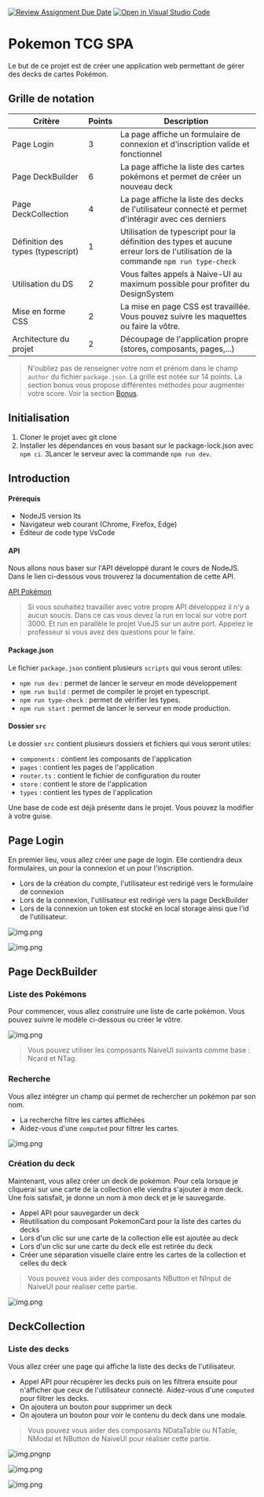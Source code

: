 [![Review Assignment Due Date](https://classroom.github.com/assets/deadline-readme-button-22041afd0340ce965d47ae6ef1cefeee28c7c493a6346c4f15d667ab976d596c.svg)](https://classroom.github.com/a/bKc0nNkg)
[![Open in Visual Studio Code](https://classroom.github.com/assets/open-in-vscode-2e0aaae1b6195c2367325f4f02e2d04e9abb55f0b24a779b69b11b9e10269abc.svg)](https://classroom.github.com/online_ide?assignment_repo_id=18576221&assignment_repo_type=AssignmentRepo)
# Pokemon TCG SPA

Le but de ce projet est de créer une application web permettant de gérer des decks de cartes Pokémon.

## Grille de notation

| Critère                           | Points | Description                                                                                                                       |
|-----------------------------------|--------|-----------------------------------------------------------------------------------------------------------------------------------|
| Page Login                        | 3      | La page affiche un formulaire de connexion et d'inscription valide et fonctionnel                                                 |
| Page DeckBuilder                  | 6      | La page affiche la liste des cartes pokémons et permet de créer un nouveau deck                                                   |
| Page DeckCollection               | 4      | La page affiche la liste des decks de l'utilisateur connecté et permet d'intéragir avec ces derniers                              |
| Définition des types (typescript) | 1      | Utilisation de typescript pour la définition des types et aucune erreur lors de l'utilisation de la commande `npm run type-check` |
| Utilisation du DS                 | 2      | Vous faîtes appels à Naive-UI au maximum possible pour profiter du DesignSystem                                                   
| Mise en forme CSS                 | 2      | La mise en page CSS est travaillée. Vous pouvez suivre les maquettes ou faire la vôtre.                                           |
| Architecture du projet            | 2      | Découpage de l'application propre (stores, composants, pages,...)                                                                 |

> N'oubliez pas de renseigner votre nom et prénom dans le champ `author` du fichier `package.json`.
> La grille est notée sur 14 points. La section bonus vous propose différentes méthodes pour augmenter votre score. Voir
> la section [Bonus](#bonus).

## Initialisation

1. Cloner le projet avec git clone
2. Installer les dépendances en vous basant sur le package-lock.json avec `npm ci`.
   3Lancer le serveur avec la commande `npm run dev`.

## Introduction

#### Prérequis

- NodeJS version lts
- Navigateur web courant (Chrome, Firefox, Edge)
- Éditeur de code type VsCode

#### API

Nous allons nous baser sur l'API développé durant le cours de NodeJS. Dans le lien ci-dessous vous trouverez la
documentation de cette API.

[API Pokémon](https://pokemon-api-seyrinian-production.up.railway.app/api-docs/)

> Si vous souhaitez travailler avec votre propre API développez il n'y a aucun soucis. Dans ce cas vous devez la run en
> local sur votre port 3000. Et run en parallèle le projet VueJS sur un autre port. Appelez le professeur si vous avez
> des
> questions pour le faire.

#### Package.json

Le fichier `package.json` contient plusieurs `scripts` qui vous seront utiles:

- `npm run dev` : permet de lancer le serveur en mode développement
- `npm run build` : permet de compiler le projet en typescript.
- `npm run type-check` : permet de vérifier les types.
- `npm run start` : permet de lancer le serveur en mode production.

#### Dossier `src`

Le dossier `src` contient plusieurs dossiers et fichiers qui vous seront utiles:

- `components` : contient les composants de l'application
- `pages` : contient les pages de l'application
- `router.ts` : contient le fichier de configuration du router
- `store` : contient le store de l'application
- `types` : contient les types de l'application

Une base de code est déjà présente dans le projet. Vous pouvez la modifier à votre guise.

## Page Login

En premier lieu, vous allez créer une page de login. Elle contiendra deux formulaires, un pour la connexion et un pour
l'inscription.

- Lors de la création du compte, l'utilisateur est redirigé vers le formulaire de connexion
- Lors de la connexion, l'utilisateur est redirigé vers la page DeckBuilder
- Lors de la connexion un token est stocké en local storage ainsi que l'id de l'utilisateur.

![img.png](public/images/register.png)

![img.png](public/images/login.png)

## Page DeckBuilder

### Liste des Pokémons

Pour commencer, vous allez construire une liste de carte pokémon. Vous pouvez suivre le modèle ci-dessous ou créer le
vôtre.

![img.png](public/images/card-list.png)

> Vous pouvez utiliser les composants NaiveUI suivants comme base : Ncard et NTag.

### Recherche

Vous allez intégrer un champ qui permet de rechercher un pokémon par son nom.

- La recherche filtre les cartes affichées
- Aidez-vous d'une `computed` pour filtrer les cartes.

![img.png](public/images/search.png)

### Création du deck

Maintenant, vous allez créer un deck de pokémon. Pour cela lorsque je cliquerai sur une carte de la collection elle
viendra s'ajouter à mon deck. Une fois satisfait, je donne un nom à mon deck et je le sauvegarde.

- Appel API pour sauvegarder un deck
- Réutilisation du composant PokemonCard pour la liste des cartes du decks
- Lors d'un clic sur une carte de la collection elle est ajoutée au deck
- Lors d'un clic sur une carte du deck elle est retirée du deck
- Créer une séparation visuelle claire entre les cartes de la collection et celles du deck

> Vous pouvez vous aider des composants NButton et NInput de NaiveUI pour réaliser cette partie.

![img.png](public/images/deck-builder.png)

## DeckCollection

### Liste des decks

Vous allez créer une page qui affiche la liste des decks de l'utilisateur.

- Appel API pour récupérer les decks puis on les filtrera ensuite pour n'afficher que ceux de l'utilisateur connecté.
  Aidez-vous d'une `computed` pour filtrer les decks.
- On ajoutera un bouton pour supprimer un deck
- On ajoutera un bouton pour voir le contenu du deck dans une modale.

> Vous pouvez vous aider des composants NDataTable ou NTable, NModal et NButton de NaiveUI pour réaliser cette partie.

![img.png](public/images/deck-table.png)np

![img.png](public/images/delete-deck.png)

![img.png](public/images/modal-deck-content.png)
